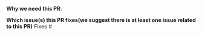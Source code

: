 **Why we need this PR**:

**Which issue(s) this PR fixes(we suggest there is at least one issue related to this PR)**
Fixes #


